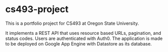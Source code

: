 # cs493-project

This is a portfolio project for CS493 at Oregon State University.

It implements a REST API that uses resource based URLs, pagination, and status codes. Users are authenticated with Auth0. The application is made to be deployed on Google App Engine with Datastore as its database.
